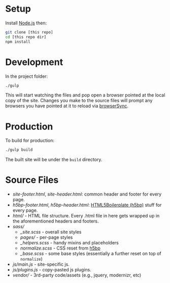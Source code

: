 
# Setup

Install [Node.js][1] then:

```bash
git clone [this repo]
cd [this repo dir]
npm install
```

# Development

In the project folder: 
```bash
./gulp
```

This will start watching the files and pop open a browser pointed at the local
copy of the site.  Changes you make to the source files will prompt any browsers
you have pointed at it to reload via [browserSync][2].

# Production

To build for production:
```bash
./gulp build
```

The built site will be under the `build` directory.

# Source Files

- *site-footer.html*, *site-header.html*: common header and footer for every page.
- *h5bp-footer.html*, *h5bp-header.html*: [HTML5Boilerplate (h5bp)][3] stuff for every page.
- *html/* - HTML file structure.  Every .html file in here gets wrapped up in the
  aforementioned headers and footers.
- *sass/*
  - *_site.scss* - overall site styles
  - *pages/* - per-page styles
  - *_helpers.scss* - handy mixins and placeholders
  - *normalize.scss* - CSS reset from [h5bp][3]
  - *_base.scss* - some base styles (essentially a further reset on top of `normalize`)
- *js/main.js* - site-specific js.
- *js/plugins.js* - copy-pasted js plugins.
- *vendor/* - 3rd-party code/assets (e.g., jquery, modernizr, etc)

[1]: http://nodejs.org/download/
[2]: http://www.browsersync.io/
[3]: http://html5boilerplate.com/

